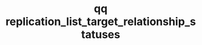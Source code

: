 ---
category: replication
command: replication_list_target_relationship_statuses
optional_options: []
permalink: /qq-cli-command-guide/replication/replication_list_target_relationship_statuses.html
positional_options: []
sidebar: qq_cli_command_reference_sidebar
summary: This section explains how to use the <code>qq replication_list_target_relationship_statuses</code>
  command.
synopsis: List statuses for all existing target replication relationships.
title: qq replication_list_target_relationship_statuses
usage: qq replication_list_target_relationship_statuses [-h]
zendesk_source: qq CLI Command Guide

---